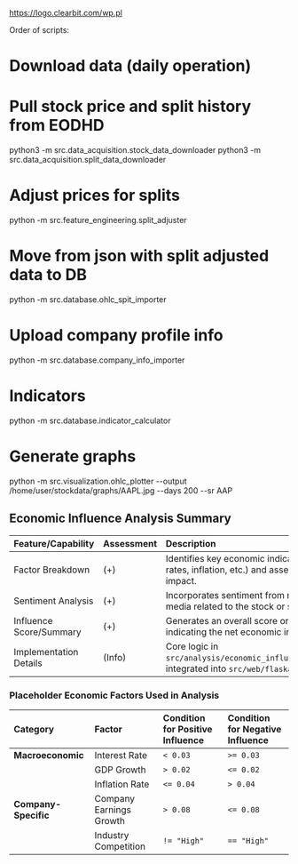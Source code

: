 https://logo.clearbit.com/wp.pl

Order of scripts:

# Download data (daily operation)
# Pull stock price and split history from EODHD
python3 -m src.data_acquisition.stock_data_downloader
python3 -m src.data_acquisition.split_data_downloader


# Adjust prices for splits
python -m src.feature_engineering.split_adjuster

# Move from json with split adjusted data to DB
python -m src.database.ohlc_spit_importer 

# Upload company profile info
python -m src.database.company_info_importer

# Indicators
python -m src.database.indicator_calculator 



# Generate graphs
python -m src.visualization.ohlc_plotter --output /home/user/stockdata/graphs/AAPL.jpg --days 200 --sr AAP


## Economic Influence Analysis Summary

| Feature/Capability        | Assessment | Description                                                                                                |
| :------------------------ | :--------- | :--------------------------------------------------------------------------------------------------------- |
| Factor Breakdown          | (+)        | Identifies key economic indicators (interest rates, inflation, etc.) and assesses their likely impact.     |
| Sentiment Analysis        | (+)        | Incorporates sentiment from news/social media related to the stock or sector.                              |
| Influence Score/Summary | (+)        | Generates an overall score or summary indicating the net economic influence.                               |
| Implementation Details    | (Info)     | Core logic in `src/analysis/economic_influence_analyzer.py`, integrated into `src/web/flaskapp.py`. |

### Placeholder Economic Factors Used in Analysis
| Category         | Factor                  | Condition for Positive Influence | Condition for Negative Influence |
| :--------------- | :---------------------- | :------------------------------- | :------------------------------- |
| **Macroeconomic**| Interest Rate           | `< 0.03`                         | `>= 0.03`                        |
|                  | GDP Growth              | `> 0.02`                         | `<= 0.02`                        |
|                  | Inflation Rate          | `<= 0.04`                        | `> 0.04`                         |
| **Company-Specific**| Company Earnings Growth | `> 0.08`                         | `<= 0.08`                        |
|                  | Industry Competition    | `!= "High"`                      | `== "High"`                      |